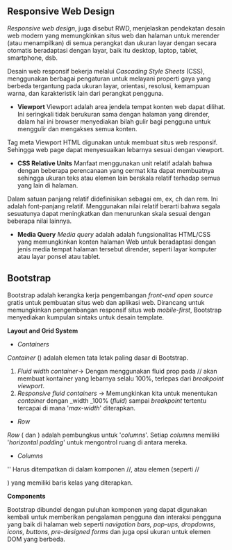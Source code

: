## Responsive Web Design
_Responsive web design_, juga disebut RWD, menjelaskan pendekatan desain web modern yang memungkinkan situs web dan halaman untuk merender (atau menampilkan) di semua perangkat dan ukuran layar dengan secara otomatis beradaptasi dengan layar, baik itu desktop, laptop, tablet, smartphone, dsb.

Desain web responsif bekerja melalui _Cascading Style Sheets_ (CSS), menggunakan berbagai pengaturan untuk melayani properti gaya yang berbeda tergantung pada ukuran layar, orientasi, resolusi, kemampuan warna, dan karakteristik lain dari perangkat pengguna.

- **Viewport**
Viewport adalah area jendela tempat konten web dapat dilihat. Ini seringkali tidak berukuran sama dengan halaman yang dirender, dalam hal ini browser menyediakan bilah gulir bagi pengguna untuk menggulir dan mengakses semua konten. 

Tag meta Viewport HTML  digunakan untuk membuat situs web responsif. Sehingga web page dapat menyesuaikan lebarnya sesuai dengan viewport.

- **CSS Relative Units**
Manfaat menggunakan unit relatif adalah bahwa dengan beberapa perencanaan yang cermat kita dapat membuatnya sehingga ukuran teks atau elemen lain berskala relatif terhadap semua yang lain di halaman.

Dalam satuan panjang relatif didefinisikan sebagai em, ex, ch dan rem. Ini adalah font-panjang relatif. Menggunakan nilai relatif berarti bahwa segala sesuatunya dapat meningkatkan dan menurunkan skala sesuai dengan beberapa nilai lainnya.

- **Media Query**
_Media query_ adalah adalah fungsionalitas HTML/CSS yang memungkinkan konten halaman Web untuk beradaptasi dengan jenis media tempat halaman tersebut dirender, seperti layar komputer atau layar ponsel atau tablet.

## Bootstrap
Bootstrap adalah kerangka kerja pengembangan _front-end open source_ gratis untuk pembuatan situs web dan aplikasi web. Dirancang untuk memungkinkan pengembangan responsif situs web _mobile-first_, Bootstrap menyediakan kumpulan sintaks untuk desain template.

**Layout and Grid System**

- _Containers_

_Container_ (<b-container>) adalah elemen tata letak paling dasar di Bootstrap.

1. _Fluid width container_-> Dengan menggunakan fluid prop pada //<b-container> akan membuat kontainer yang lebarnya selalu 100%, terlepas dari _breakpoint viewport_.
2. _Responsive fluid containers_ -> Memungkinkan kita untuk menentukan _container_ dengan _width _100% (_fluid_) sampai _breakpoint_ tertentu tercapai di mana '_max-width_' diterapkan.

- _Row_

_Row_ (<b-row> dan <b-form-row>) adalah pembungkus untuk '_columns_'. Setiap _columns_ memiliki '_horizontal padding_' untuk mengontrol ruang di antara mereka.

- _Columns_

'<b-col>' Harus ditempatkan di dalam komponen //<b-row>, atau elemen (seperti //<div>) yang memiliki baris kelas yang diterapkan.

**Components**

Bootstrap dibundel dengan puluhan komponen yang dapat digunakan kembali untuk memberikan pengalaman pengguna dan interaksi pengguna yang baik di halaman web seperti _navigation bars, pop-ups, dropdowns, icons, buttons, pre-designed forms_ dan juga opsi ukuran untuk elemen DOM yang berbeda.